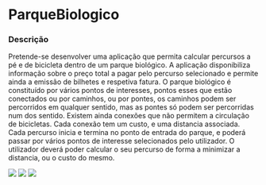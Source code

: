 # ParqueBiologico


### Descrição
Pretende-se desenvolver uma aplicação que permita calcular percursos a pé e de bicicleta dentro
de um parque biológico. A aplicação disponibiliza informação sobre o preço total a pagar pelo
percurso selecionado e permite ainda a emissão de bilhetes e respetiva fatura.
O parque biológico é constituído por vários pontos de interesses, pontos esses que estão conectados
ou por caminhos, ou por pontes, os caminhos podem ser percorridos em qualquer sentido, mas as
pontes só podem ser percorridas num dos sentido. Existem ainda conexões que não permitem a
circulação de bicicletas. Cada conexão tem um custo, e uma distancia associada.
Cada percurso inicia e termina no ponto de entrada do parque, e poderá passar por vários pontos
de interesse selecionados pelo utilizador. O utilizador deverá poder calcular o seu percurso de forma
a minimizar a distancia, ou o custo do mesmo.

![](imag01.png)
![](imag02.png)
![](imag03.png)


